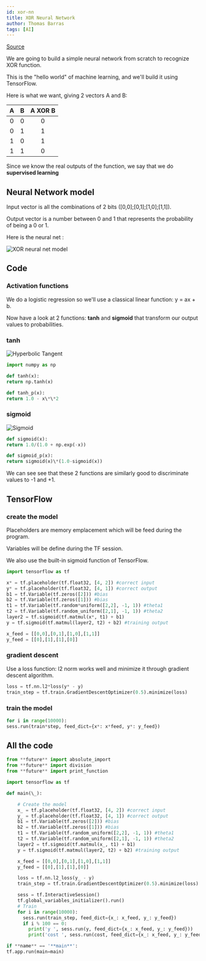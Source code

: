 ```yaml
---
id: xor-nn
title: XOR Neural Network
author: Thomas Barras
tags: [AI]
---
```


[Source](https://github.com/exced/xor_neural_net)

We are going to build a simple neural network from scratch to recognize XOR function.

This is the "hello world" of machine learning, and we'll build it using TensorFlow.

Here is what we want, giving 2 vectors A and B:

|  A  |  B  | A XOR B |
| :-: | :-: | :-----: |
|  0  |  0  |    0    |
|  0  |  1  |    1    |
|  1  |  0  |    1    |
|  1  |  1  |    0    |

Since we know the real outputs of the function, we say that we do <b>supervised learning</b>

## Neural Network model

Input vector is all the combinations of 2 bits ([0,0];[0,1];[1,0];[1,1]).

Output vector is a number between 0 and 1 that represents the probability of being a 0 or 1.

Here is the neural net :

![XOR neural net model](/img/2016-12-15-xor-nn/xor_nn_model.png)

## Code

### Activation functions

We do a logistic regression so we'll use a classical linear function: y = ax + b.

Now have a look at 2 functions: **tanh** and **sigmoid** that transform our output values to probabilities.

### tanh

![Hyperbolic Tangent](https://upload.wikimedia.org/wikipedia/commons/thumb/8/87/Hyperbolic_Tangent.svg/1200px-Hyperbolic_Tangent.svg.png)

```python
import numpy as np

def tanh(x):
return np.tanh(x)

def tanh_p(x):
return 1.0 - x\*\*2
```

### sigmoid

![Sigmoid](https://upload.wikimedia.org/wikipedia/commons/9/9d/Sigmoide.PNG)

```python
def sigmoid(x):
return 1.0/(1.0 + np.exp(-x))

def sigmoid_p(x):
return sigmoid(x)\*(1.0-sigmoid(x))
```

We can see see that these 2 functions are similarly good to discriminate values to -1 and +1.

## TensorFlow

### create the model

Placeholders are memory emplacement which will be feed during the program.

Variables will be define during the TF session.

We also use the built-in sigmoid function of TensorFlow.

```python
import tensorflow as tf

x* = tf.placeholder(tf.float32, [4, 2]) #correct input
y* = tf.placeholder(tf.float32, [4, 1]) #correct output
b1 = tf.Variable(tf.zeros([2])) #bias
b2 = tf.Variable(tf.zeros([1])) #bias
t1 = tf.Variable(tf.random*uniform([2,2], -1, 1)) #theta1
t2 = tf.Variable(tf.random_uniform([2,1], -1, 1)) #theta2
layer2 = tf.sigmoid(tf.matmul(x*, t1) + b1)
y = tf.sigmoid(tf.matmul(layer2, t2) + b2) #training output

x_feed = [[0,0],[0,1],[1,0],[1,1]]
y_feed = [[0],[1],[1],[0]]
```

### gradient descent

Use a loss function: l2 norm works well and minimize it through gradient descent algorithm.

```python
loss = tf.nn.l2*loss(y* - y)
train_step = tf.train.GradientDescentOptimizer(0.5).minimize(loss)
```

### train the model

```python
for i in range(10000):
sess.run(train*step, feed_dict={x*: x*feed, y*: y_feed})
```

## All the code

```python
from **future** import absolute_import
from **future** import division
from **future** import print_function

import tensorflow as tf

def main(\_):

    # Create the model
    x_ = tf.placeholder(tf.float32, [4, 2]) #correct input
    y_ = tf.placeholder(tf.float32, [4, 1]) #correct output
    b1 = tf.Variable(tf.zeros([2])) #bias
    b2 = tf.Variable(tf.zeros([1])) #bias
    t1 = tf.Variable(tf.random_uniform([2,2], -1, 1)) #theta1
    t2 = tf.Variable(tf.random_uniform([2,1], -1, 1)) #theta2
    layer2 = tf.sigmoid(tf.matmul(x_, t1) + b1)
    y = tf.sigmoid(tf.matmul(layer2, t2) + b2) #training output

    x_feed = [[0,0],[0,1],[1,0],[1,1]]
    y_feed = [[0],[1],[1],[0]]

    loss = tf.nn.l2_loss(y_ - y)
    train_step = tf.train.GradientDescentOptimizer(0.5).minimize(loss)

    sess = tf.InteractiveSession()
    tf.global_variables_initializer().run()
    # Train
    for i in range(10000):
      sess.run(train_step, feed_dict={x_: x_feed, y_: y_feed})
      if i % 100 == 0:
        print('y ', sess.run(y, feed_dict={x_: x_feed, y_: y_feed}))
        print('cost ', sess.run(cost, feed_dict={x_: x_feed, y_: y_feed}))

if **name** == '**main**':
tf.app.run(main=main)
```
